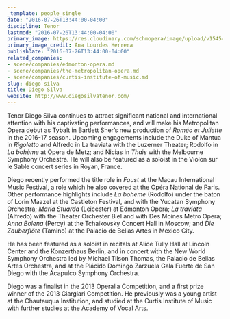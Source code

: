 ```yaml
---
_template: people_single
date: "2016-07-26T13:44:00-04:00"
discipline: Tenor
lastmod: "2016-07-26T13:44:00-04:00"
primary_image: https://res.cloudinary.com/schmopera/image/upload/v1545409169/media/webhook-uploads/1469554729264/2016-07-26---Diego-Silva-HS.jpg.jpg
primary_image_credit: Ana Lourdes Herrera
publishDate: "2016-07-26T13:44:00-04:00"
related_companies:
- scene/companies/edmonton-opera.md
- scene/companies/the-metropolitan-opera.md
- scene/companies/curtis-institute-of-music.md
slug: diego-silva
title: Diego Silva
website: http://www.diegosilvatenor.com/
---
```


Tenor Diego Silva continues to attract significant national and international attention with his captivating performances, and will make his Metropolitan Opera debut as Tybalt in Bartlett Sher’s new production of *Roméo et Juliette* in the 2016-17 season. Upcoming engagements include the Duke of Mantua in *Rigoletto* and Alfredo in La traviata with the Luzerner Theater; Rodolfo in *La bohème* at Opera de Metz; and Nicias in *Thaïs* with the Melbourne Symphony Orchestra. He will also be featured as a soloist in the Violon sur le Sable concert series in Royan, France. 

Diego recently performed the title role in *Faust* at the Macau International Music Festival, a role which he also covered at the Opéra National de Paris. Other performance highlights include *La bohème* (Rodolfo) under the baton of Lorin Maazel at the Castleton Festival, and with the Yucatan Symphony Orchestra; *Maria Stuarda* (Leicester) at Edmonton Opera; *La traviata* (Alfredo) with the Theater Orchester Biel and with Des Moines Metro Opera; *Anna Bolena* (Percy) at the Tchaikovsky Concert Hall in Moscow; and *Die Zauberflöte* (Tamino) at the Palacio de Bellas Artes in Mexico City.

He has been featured as a soloist in recitals at Alice Tully Hall at Lincoln Center and the Konzerthaus Berlin, and in concert with the New World Symphony Orchestra led by Michael Tilson Thomas, the Palacio de Bellas Artes Orchestra, and at the Plácido Domingo Zarzuela Gala Fuerte de San Diego with the Acapulco Symphony Orchestra.

Diego was a finalist in the 2013 Operalia Competition, and a first prize winner of the 2013 Giargiari Competition. He previously was a young artist at the Chautauqua Institution, and studied at the Curtis Institute of Music with further studies at the Academy of Vocal Arts.
